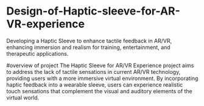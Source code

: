 # Design-of-Haptic-sleeve-for-AR-VR-experience
Developing a Haptic Sleeve to enhance tactile feedback in AR/VR, enhancing immersion and realism for training, entertainment, and therapeutic applications.

#overview of project
The Haptic Sleeve for AR/VR Experience project aims to address the lack of tactile sensations in current AR/VR technology, providing users with a more immersive virtual environment. By incorporating haptic feedback into a wearable sleeve, users can experience realistic touch sensations that complement the visual and auditory elements of the virtual world.
